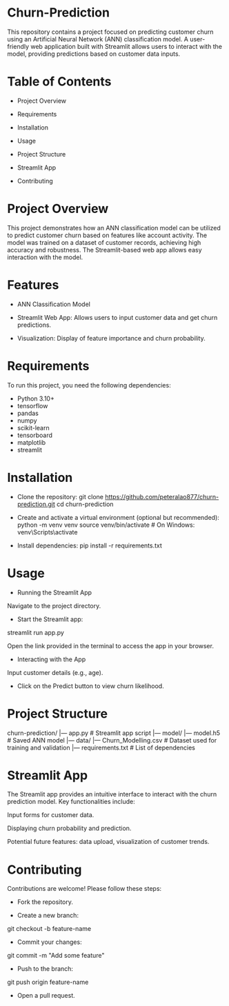 # Churn-Prediction

This repository contains a project focused on predicting customer churn using an Artificial Neural Network (ANN) classification model. A user-friendly web application built with Streamlit allows users to interact with the model, providing predictions based on customer data inputs.

# Table of Contents

- Project Overview

- Requirements

- Installation

- Usage

- Project Structure

- Streamlit App

- Contributing


# Project Overview

This project demonstrates how an ANN classification model can be utilized to predict customer churn based on features like account activity. The model was trained on a dataset of customer records, achieving high accuracy and robustness. The Streamlit-based web app allows easy interaction with the model.

# Features

- ANN Classification Model

- Streamlit Web App: Allows users to input customer data and get churn predictions.

- Visualization: Display of feature importance and churn probability.

# Requirements

To run this project, you need the following dependencies:

- Python 3.10+
- tensorflow
- pandas
- numpy
- scikit-learn
- tensorboard
- matplotlib
- streamlit


# Installation

- Clone the repository:
git clone https://github.com/peteralao877/churn-prediction.git
cd churn-prediction

- Create and activate a virtual environment (optional but recommended):
python -m venv venv
source venv/bin/activate  # On Windows: venv\Scripts\activate

- Install dependencies:
pip install -r requirements.txt

# Usage
- Running the Streamlit App

Navigate to the project directory.

- Start the Streamlit app:

streamlit run app.py

Open the link provided in the terminal to access the app in your browser.

- Interacting with the App

Input customer details (e.g., age).

- Click on the Predict button to view churn likelihood.

# Project Structure

churn-prediction/
|— app.py               # Streamlit app script
|— model/
    |— model.h5    # Saved ANN model
|— data/
    |— Churn_Modelling.csv       # Dataset used for training and validation
|— requirements.txt    # List of dependencies


# Streamlit App

The Streamlit app provides an intuitive interface to interact with the churn prediction model. Key functionalities include:

Input forms for customer data.

Displaying churn probability and prediction.

Potential future features: data upload, visualization of customer trends.

# Contributing

Contributions are welcome! Please follow these steps:

- Fork the repository.

- Create a new branch:

git checkout -b feature-name

- Commit your changes:

git commit -m "Add some feature"

- Push to the branch:

git push origin feature-name

- Open a pull request.

